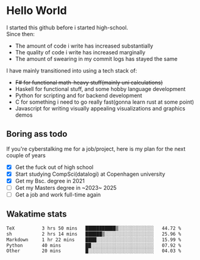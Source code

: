 # Hello World

I started this github before i started high-school.  
Since then:
- The amount of code i write has increased substantially
- The quality of code i write has increased marginally
- The amount of swearing in my commit logs has stayed the same

I have mainly transitioned into using a tech stack of:
- ~~F# for functional math-heavy stuff(mainly uni calculations)~~
- Haskell for functional stuff, and some hobby language development
- Python for scripting and for backend development
- C for something i need to go really fast(gonna learn rust at some point)
- Javascript for writing visually appealing visualizations and graphics demos

## Boring ass todo
If you're cyberstalking me for a job/project, here is my plan for the next couple of years
- [x] Get the fuck out of high school
- [x] Start studying CompSci(datalogi) at Copenhagen university
- [x] Get my Bsc. degree in 2021
- [ ] Get my Masters degree in ~2023~ 2025
- [ ] Get a job and work full-time again

## Wakatime stats
<!--START_SECTION:waka-->

```txt
TeX          3 hrs 50 mins   ███████████▒░░░░░░░░░░░░░   44.72 %
sh           2 hrs 14 mins   ██████▒░░░░░░░░░░░░░░░░░░   25.96 %
Markdown     1 hr 22 mins    ████░░░░░░░░░░░░░░░░░░░░░   15.99 %
Python       40 mins         ██░░░░░░░░░░░░░░░░░░░░░░░   07.92 %
Other        20 mins         █░░░░░░░░░░░░░░░░░░░░░░░░   04.03 %
```

<!--END_SECTION:waka-->
